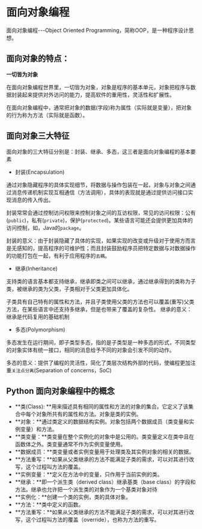 # 面向对象编程

面向对象编程---Object Oriented Programming，简称OOP，是一种程序设计思想。

## 面向对象的特点：

**一切皆为对象**

在面向对象编程世界里，一切皆为对象，对象是程序的基本单元，对象把程序与数据封装起来提供对外访问的能力，提高软件的重用性，灵活性和扩展性。

在面向对象编程中，通常把对象的数据(字段)称为属性（实际就是变量），把对象的行为称为方法（实际就是函数）。



## 面向对象三大特征

面向对象的三大特征分别是：封装、继承、多态，这三者是面向对象编程的基本要素

- 封装(Encapsulation)

通过对象隐藏程序的具体实现细节，将数据与操作包装在一起，对象与对象之间通过消息传递机制实现互相通信（方法调用），具体的表现就是通过提供访问接口实现消息的传入传出。

封装常常会通过控制访问权限来控制对象之间的互访权限，常见的访问权限：公有(`public`)，私有(`private`)，保护(`protected`)。某些语言可能还会提供更加具体的访问控制，如，Java的`package`。

封装的意义：由于封装隐藏了具体的实现，如果实现的改变或升级对于使用方而言是无感知的，提高程序的可维护性；而且封装鼓励程序员把特定数据与对数据操作的功能打包在一起，有利于应用程序的`去耦`。

- 继承(Inheritance)

支持类的语言基本都支持继承，继承即类之间可以继承，通过继承得到的类称为子类，被继承的类为父类，子类相对于父类更加具体化。

子类具有自己特有的属性和方法，并且子类使用父类的方法也可以覆盖(重写)父类方法，在某些语言中还支持多继承，但是也带来了覆盖的复杂性。
继承的意义：继承是代码复用的基础机制

- 多态(Polymorphism)

多态发生在运行期间，即子类型多态，指的是子类型是一种多态的形式，不同类型的对象实体有统一接口，相同的消息给予不同的对象会引发不同的动作。

多态的意义：提供了编程的灵活性，简化了类层次结构外部的代码，使编程更加注重`关注点分离`(Separation of concerns，SoC)



## Python 面向对象编程中的概念

- **类(Class): **用来描述具有相同的属性和方法的对象的集合。它定义了该集合中每个对象所共有的属性和方法。对象是类的实例。
- **对象：**通过类定义的数据结构实例。对象包括两个数据成员（类变量和实例变量）和方法。
- **类变量：**类变量在整个实例化的对象中是公用的。类变量定义在类中且在函数体之外。类变量通常不作为实例变量使用。
- **数据成员：**类变量或者实例变量用于处理类及其实例对象的相关的数据。
- **方法重写：**如果从父类继承的方法不能满足子类的需求，可以对其进行改写，这个过程叫方法的覆盖。
- **实例变量：**定义在方法中的变量，只作用于当前实例的类。
- **继承：**即一个派生类（derived class）继承基类（base class）的字段和方法。继承也允许把一个派生类的对象作为一个基类对象对待
- **实例化：**创建一个类的实例，类的具体对象。
- **方法：**类中定义的函数。
- **方法重写：**如果从父类继承的方法不能满足子类的需求，可以对其进行改写，这个过程叫方法的覆盖（override），也称为方法的重写。
